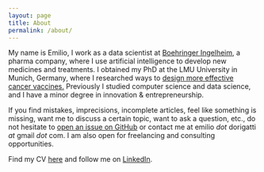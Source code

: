 ```yaml
---
layout: page
title: About
permalink: /about/
---
```


My name is Emilio, I work as a data scientist at <a href="https://www.boehringer-ingelheim.com/">Boehringer Ingelheim</a>, a pharma company, where I use artificial intelligence to develop new medicines and treatments.
I obtained my PhD at the LMU University in Munich, Germany, where I researched ways to <a href="{% post_url 2019-08-16-what_is_my_phd_about %}">design more effective cancer vaccines.</a>
Previously I studied computer science and data science, and I have a minor degree in innovation & entrepreneurship.

If you find mistakes, imprecisions, incomplete articles, feel like something is
missing, want me to discuss a certain topic, want to ask a question, etc., do
not hesitate to [open an issue on GitHub](
https://github.com/e-dorigatti/e-dorigatti.github.io/issues) or contact me at
emilio _dot_ dorigatti _at_ gmail _dot_ com.
I am also open for freelancing and consulting opportunities.

Find my CV [here](/cv.html) and follow me on [LinkedIn](http://www.linkedin.com/in/edorigatti/en).
